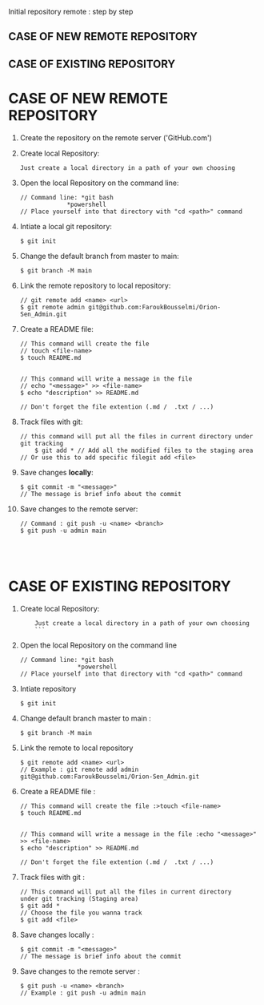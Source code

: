 Initial repository remote :  step by step
## CASE OF NEW REMOTE REPOSITORY
## CASE OF EXISTING REPOSITORY

# CASE OF NEW REMOTE REPOSITORY 

1. Create the repository on the remote server ('GitHub.com')


2. Create local Repository:
	```
	Just create a local directory in a path of your own choosing
	```
3. Open the local Repository on the command line:
	```
	// Command line: *git bash
		         *powershell
	// Place yourself into that directory with "cd <path>" command
	```

4. Intiate a local git repository:
	```
	$ git init
	```

5. Change the default branch from master to main:
	```
	$ git branch -M main
	```

6. Link the remote repository to local repository:
	```
	// git remote add <name> <url>
	$ git remote admin git@github.com:FaroukBousselmi/Orion-Sen_Admin.git
	```

7. Create a README file:
	```
	// This command will create the file 
	// touch <file-name>
	$ touch README.md


	// This command will write a message in the file
	// echo "<message>" >> <file-name>
	$ echo "description" >> README.md

	// Don't forget the file extention (.md /  .txt / ...)
	```
8. Track files with git:
	```
	// this command will put all the files in current directory under git tracking 
		$ git add * // Add all the modified files to the staging area 
	// Or use this to add specific filegit add <file>
	```
9. Save changes <b>locally</b>:
	```
	$ git commit -m "<message>"      
	// The message is brief info about the commit
	```
10. Save changes to the remote server:
	``` 
	// Command : git push -u <name> <branch>
	$ git push -u admin main
	```
</br>
</br>

# CASE OF EXISTING REPOSITORY 


1. Create local Repository: 			
	
	```
        Just create a local directory in a path of your own choosing
        ```
2. Open the local Repository on the command line
	```
	// Command line: *git bash
	    	        *powershell
	// Place yourself into that directory with "cd <path>" command
	```

3. Intiate repository
	```
	$ git init
	```

4. Change default branch master to main :
	```
	$ git branch -M main
	```

5. Link the remote to local repository
	```
	$ git remote add <name> <url>
	// Example : git remote add admin git@github.com:FaroukBousselmi/Orion-Sen_Admin.git
	```
6. Create a README file :
	```
	// This command will create the file :>touch <file-name>
	$ touch README.md


	// This command will write a message in the file :echo "<message>" >> <file-name>
	$ echo "description" >> README.md

	// Don't forget the file extention (.md /  .txt / ...)
	```
7. Track files with git :
	```
	// This command will put all the files in current directory 
	under git tracking (Staging area)
	$ git add * 
	// Choose the file you wanna track 
	$ git add <file>
	```
8. Save changes locally :
	```
	$ git commit -m "<message>"      
	// The message is brief info about the commit
	```
9. Save changes to the remote server :
	``` 
	$ git push -u <name> <branch>
	// Example : git push -u admin main
	```
